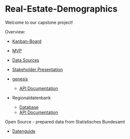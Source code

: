 # Real-Estate-Demographics

Welcome to our capstone project!  

Overview: 

* [Kanban-Board](https://miro.com/app/board/uXjVOzj4vXk=/?userEmail=deming.cheung@outlook.com&track=true&utm_source=notification&utm_medium=email&utm_campaign=add-to-team-and-board&utm_content=go-to-board&invite_link_id=824995705973)  

* [MVP](https://miro.com/app/board/uXjVOzOpuN4=/)  

* [Data Sources](https://docs.google.com/spreadsheets/d/1CCJFOJi3ZScCt8BZwK8xA_fqC1bCAsB3bcCP4lncxOA/edit#gid=0)  

* [Stakeholder Presentation](https://docs.google.com/presentation/d/1kREDLAWqnXOzMYnnlQCyfycUMn3G9qslpF6I2G-3iX8/edit#slide=id.g12ced5afda5_0_0)


* [genesis](https://www-genesis.destatis.de/genesis/online?operation=previous&levelindex=0&step=0&titel=&levelid=1652949290654&acceptscookies=false)
  * [API Documentation](https://www-genesis.destatis.de/genesis/misc/GENESIS-Webservices_Einfuehrung.pdf)  

* Regionaldatenbank
  * [Database](https://www.regionalstatistik.de/genesis/online/) 
  * [API Documentation](https://www.regionalstatistik.de/genesis/misc/Deep-Links_REG.pdf) 

Open Source - prepared data from Statistisches Bundesamt
* [Datenguide](https://datengui.de/)
